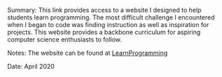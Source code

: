 Summary: This link provides access to a website I designed to help students learn programming. The most difficult challenge I encountered when I began to code was finding instruction as well as inspiration for projects. This website provides a backbone curriculum for aspiring computer science enthusiasts to follow.

Notes: The website can be found at [LearnProgramming](https://tinyurl.com/LearnProgramming-Kapoor )

Date: April 2020

